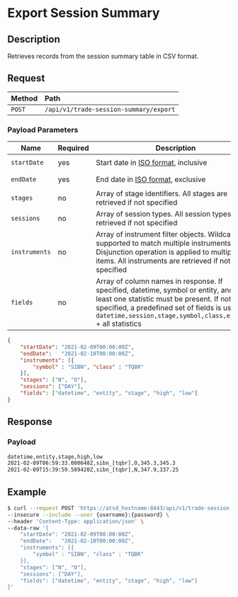 # Export Session Summary

## Description

Retrieves records from the session summary table in CSV format.

## Request

| **Method** | **Path** |
|:---|:---|
| `POST` | `/api/v1/trade-session-summary/export` |

### Payload Parameters

| **Name** | **Required** | **Description** | **Example** |
|-----------|--------------|----------------|--------------|
| `startDate`  | yes | Start date in [ISO format](../shared/date-format.md#supported-formats), inclusive | `"2021-01-01T00:00:00Z"` |
| `endDate`  | yes | End date in [ISO format](../shared/date-format.md#supported-formats), exclusive | `"2022-01-01T00:00:00Z"` |
| `stages` | no | Array of stage identifiers. All stages are retrieved if not specified | `["O", "N"]`
| `sessions` | no | Array of session types. All session types are retrieved if not specified | `["DAY"]`
| `instruments` | no | Array of instrument filter objects. Wildcards supported to match multiple instruments. Disjunction operation is applied to multiple items. All instruments are retrieved if not specified | `[{"symbol" : "A*", "class": "TQBR"}]`
| `fields` | no | Array of column names in response. If specified, datetime, symbol or entity, and at least one statistic must be present. If not specified, a predefined set of fields is used, i.e. `datetime,session,stage,symbol,class,exchange` + all statistics | `["timestamp", "entity", "session", "high", "low"]`

```json
{
    "startDate": "2021-02-09T00:00:00Z",
    "endDate":   "2021-02-10T00:00:00Z",
    "instruments": [{
        "symbol" : "SIBN", "class" : "TQBR"
    }],
    "stages": ["N", "O"],
    "sessions": ["DAY"],
    "fields": ["datetime", "entity", "stage", "high", "low"]
}
```

## Response

### Payload

```txt
datetime,entity,stage,high,low
2021-02-09T06:59:33.000648Z,sibn_[tqbr],O,345.3,345.3
2021-02-09T15:39:59.589420Z,sibn_[tqbr],N,347.9,337.25
```

## Example

```sh
$ curl --request POST 'https://atsd_hostname:8443/api/v1/trade-session-summary/export' \
--insecure --include --user {username}:{password} \
--header 'Content-Type: application/json' \
--data-raw '{
    "startDate": "2021-02-09T00:00:00Z",
    "endDate":   "2021-02-10T00:00:00Z",
    "instruments": [{
        "symbol" : "SIBN", "class" : "TQBR"
    }],
    "stages": ["N", "O"],
    "sessions": ["DAY"],
    "fields": ["datetime", "entity", "stage", "high", "low"]
}'
```